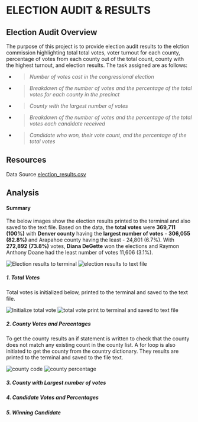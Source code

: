# ELECTION AUDIT & RESULTS


## Election Audit Overview

The purpose of this project is to provide election audit results to the elction commission highlighting total total votes, voter turnout for each county, percentage of votes from each county out of the total count, county with the highest turnout, and election results. The task assigned are as follows:

* >*Number of votes cast in the congressional election*
* >*Breakdown of the number of votes and the percentage of the total votes for each county in the precinct*
* >*County with the largest number of votes*
* >*Breakdown of the number of votes and the percentage of the total votes each candidate received*
* >*Candidate who won, their vote count, and the percentage of the total votes*


## Resources
Data Source [election_results.csv](https://github.com/Kwas45/Election_Analysis/blob/main/Resources/election_results.csv)

## Analysis
#### Summary
The below images show the election results printed to the terminal and also saved to the text file. Based on the data, the **total votes** were **369,711** **(100%)** with **Denver county** having the **largest number of votes** - **306,055** **(82.8%)** and Arapahoe county having the least - 24,801 (6.7%). With **272,892** **(73.8%)** votes, **Diana DeGette** won the elections and Raymon Anthony Doane had the least number of votes 11,606 (3.1%).

![Election results to terminal](https://user-images.githubusercontent.com/102786356/166120474-6b813e6f-d3fe-4465-8579-b96b6dcd27a0.png)
![election results to text file](https://user-images.githubusercontent.com/102786356/166120477-f212d77d-8d0f-4f81-babc-34e848ac4439.png)


##### 1. Total Votes
Total votes is initialized below, printed to the terminal and saved to the text file.   

![Initialize total vote](https://user-images.githubusercontent.com/102786356/166119664-181082a0-f682-4ee1-a78f-182166347361.png)
![total vote print to terminal and saved to text file](https://user-images.githubusercontent.com/102786356/166119681-cdfbf911-f214-4686-8321-a652a4b5abb4.png)


##### 2. County Votes and Percentages
To get the county results an if statement is written to check that the county does not match any existing count in the county list. A for loop is also initiated to get the county from the country dictionary. They results are printed to the terminal and saved to the file text. 

![county code ](https://user-images.githubusercontent.com/102786356/166120263-d9768980-87e2-4204-be37-f7fa53fd25d0.png)
![county percentage](https://user-images.githubusercontent.com/102786356/166120857-8c648edd-5d46-4697-ac0c-0a58a3539993.png)


##### 3. County with Largest number of votes


##### 4. Candidate Votes and Percentages


##### 5. Winning Candidate

